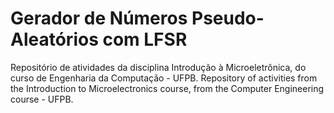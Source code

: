 # Gerador de Números Pseudo-Aleatórios com LFSR
Repositório de atividades da disciplina Introdução à Microeletrônica, do curso de Engenharia da Computação - UFPB. Repository of activities from the Introduction to Microelectronics course, from the Computer Engineering course - UFPB.
